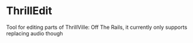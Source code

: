 # ThrillEdit
Tool for editing parts of ThrillVille: Off The Rails, it currently only supports replacing audio though
